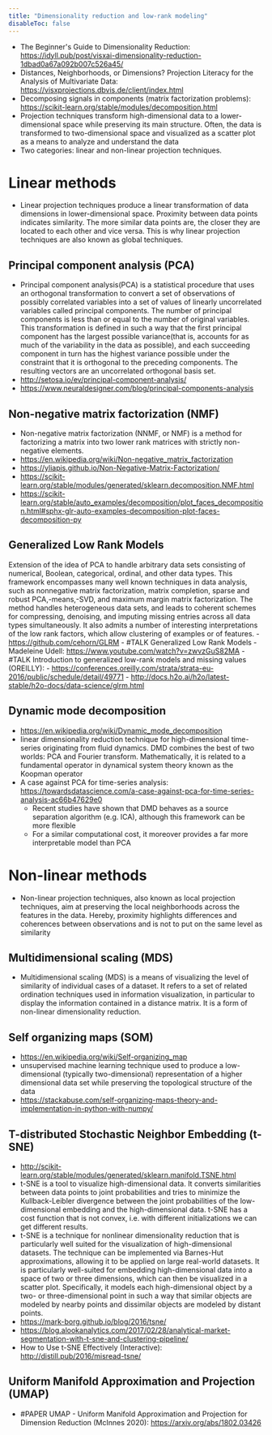 ```yaml
---
title: "Dimensionality reduction and low-rank modeling"
disableToc: false 
---
```


- The Beginner's Guide to Dimensionality Reduction: https://idyll.pub/post/visxai-dimensionality-reduction-1dbad0a67a092b007c526a45/
- Distances, Neighborhoods, or Dimensions? Projection Literacy for the Analysis of Multivariate Data: https://visxprojections.dbvis.de/client/index.html
- Decomposing signals in components (matrix factorization problems): https://scikit-learn.org/stable/modules/decomposition.html
- Projection techniques transform high-dimensional data to a lower-dimensional space while preserving its main structure. Often, the data is transformed to two-dimensional space and visualized as a scatter plot as a means to analyze and understand the data
- Two categories: linear and non-linear projection techniques. 

# Linear methods
- Linear projection techniques produce a linear transformation of data dimensions in lower-dimensional space. Proximity between data points indicates similarity. The more similar data points are, the closer they are located to each other and vice versa. This is why linear projection techniques are also known as global techniques.

## Principal component analysis (PCA)
- Principal component analysis(PCA) is a statistical procedure that uses an orthogonal transformation to convert a set of observations of possibly correlated variables into a set of values of linearly uncorrelated variables called principal components. The number of principal components is less than or equal to the number of original variables. This transformation is defined in such a way that the first principal component has the largest possible variance(that is, accounts for as much of the variability in the data as possible), and each succeeding component in turn has the highest variance possible under the constraint that it is orthogonal to the preceding components. The resulting vectors are an uncorrelated orthogonal basis set.
- http://setosa.io/ev/principal-component-analysis/
- https://www.neuraldesigner.com/blog/principal-components-analysis

## Non-negative matrix factorization (NMF)
- Non-negative matrix factorization (NNMF, or NMF) is a method for factorizing a matrix into two lower rank matrices with strictly non-negative elements.
- https://en.wikipedia.org/wiki/Non-negative_matrix_factorization
- https://yliapis.github.io/Non-Negative-Matrix-Factorization/
- https://scikit-learn.org/stable/modules/generated/sklearn.decomposition.NMF.html
- https://scikit-learn.org/stable/auto_examples/decomposition/plot_faces_decomposition.html#sphx-glr-auto-examples-decomposition-plot-faces-decomposition-py

## Generalized Low Rank Models
Extension of the idea of PCA to handle arbitrary data sets consisting of numerical, Boolean, categorical, ordinal, and other data types. This framework encompasses many well known techniques in data analysis, such as nonnegative matrix factorization, matrix completion, sparse and robust PCA,-means,-SVD, and maximum margin matrix factorization. The method handles heterogeneous data sets, and leads to coherent schemes for compressing, denoising, and imputing missing entries across all data types simultaneously. It also admits a number of interesting interpretations of the low rank factors, which allow clustering of examples or of features.
	- https://github.com/cehorn/GLRM
	- #TALK Generalized Low Rank Models - Madeleine Udell: https://www.youtube.com/watch?v=zwvzGuS82MA
	- #TALK Introduction to generalized low-rank models and missing values (OREILLY): 
	  - https://conferences.oreilly.com/strata/strata-eu-2016/public/schedule/detail/49771
	  - http://docs.h2o.ai/h2o/latest-stable/h2o-docs/data-science/glrm.html

## Dynamic mode decomposition
- https://en.wikipedia.org/wiki/Dynamic_mode_decomposition
- linear dimensionality reduction technique for high-dimensional time-series originating from fluid dynamics. DMD combines the best of two worlds: PCA and Fourier transform. Mathematically, it is related to a fundamental operator in dynamical system theory known as the Koopman operator
- A case against PCA for time-series analysis: https://towardsdatascience.com/a-case-against-pca-for-time-series-analysis-ac66b47629e0
	- Recent studies have shown that DMD behaves as a source separation algorithm (e.g. ICA), although this framework can be more flexible
	- For a similar computational cost, it moreover provides a far more interpretable model than PCA

# Non-linear methods
- Non-linear projection techniques, also known as local projection techniques, aim at preserving the local neighborhoods across the features in the data. Hereby, proximity highlights differences and coherences between observations and is not to put on the same level as similarity

## Multidimensional scaling (MDS)
- Multidimensional scaling (MDS) is a means of visualizing the level of similarity of individual cases of a dataset. It refers to a set of related ordination techniques used in information visualization, in particular to display the information contained in a distance matrix. It is a form of non-linear dimensionality reduction.

## Self organizing maps (SOM)
- https://en.wikipedia.org/wiki/Self-organizing_map
- unsupervised machine learning technique used to produce a low-dimensional (typically two-dimensional) representation of a higher dimensional data set while preserving the topological structure of the data
- https://stackabuse.com/self-organizing-maps-theory-and-implementation-in-python-with-numpy/

## T-distributed Stochastic Neighbor Embedding (t-SNE)
- http://scikit-learn.org/stable/modules/generated/sklearn.manifold.TSNE.html
- t-SNE is a tool to visualize high-dimensional data. It converts similarities between data points to joint probabilities and tries to minimize the Kullback-Leibler divergence between the joint probabilities of the low-dimensional embedding and the high-dimensional data. t-SNE has a cost function that is not convex, i.e. with different initializations we can get different results.
- t-SNE is a technique for nonlinear dimensionality reduction that is particularly well suited for the visualization of high-dimensional datasets. The technique can be implemented via Barnes-Hut approximations, allowing it to be applied on large real-world datasets. It is particularly well-suited for embedding high-dimensional data into a space of two or three dimensions, which can then be visualized in a scatter plot. Specifically, it models each high-dimensional object by a two- or three-dimensional point in such a way that similar objects are modeled by nearby points and dissimilar objects are modeled by distant points.
- https://mark-borg.github.io/blog/2016/tsne/
- https://blog.alookanalytics.com/2017/02/28/analytical-market-segmentation-with-t-sne-and-clustering-pipeline/
- How to Use t-SNE Effectively (Interactive): http://distill.pub/2016/misread-tsne/

 ## Uniform Manifold Approximation and Projection (UMAP)
- #PAPER UMAP - Uniform Manifold Approximation and Projection for Dimension Reduction (McInnes 2020): https://arxiv.org/abs/1802.03426
